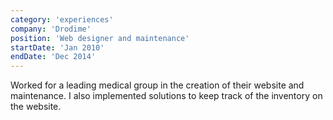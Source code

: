 ```yaml
---
category: 'experiences'
company: 'Drodime'
position: 'Web designer and maintenance'
startDate: 'Jan 2010'
endDate: 'Dec 2014'
---
```


Worked for a leading medical group in the creation of their website and maintenance. I also implemented solutions to keep track of the inventory on the website.

